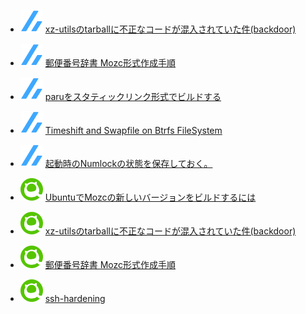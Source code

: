 <!--[START github.com/ikawaha/feedsnippet]--><!--[2024-04-04T01:12:55Z]-->
* ![](./icon/zenn.svg) [xz-utilsのtarballに不正なコードが混入されていた件(backdoor)](https://zenn.dev/phoepsilonix/articles/xz-utils-backdoor)
* ![](./icon/zenn.svg) [郵便番号辞書 Mozc形式作成手順](https://zenn.dev/phoepsilonix/articles/japanese-zip-code-dictionary)
* ![](./icon/zenn.svg) [paruをスタティックリンク形式でビルドする](https://zenn.dev/phoepsilonix/articles/f63a0fe94408ca)
* ![](./icon/zenn.svg) [Timeshift and Swapfile on Btrfs FileSystem](https://zenn.dev/phoepsilonix/articles/72b8935722df5f)
* ![](./icon/zenn.svg) [起動時のNumlockの状態を保存しておく。](https://zenn.dev/phoepsilonix/articles/4851bf70cc221e)

* ![](./icon/qiita.svg) [UbuntuでMozcの新しいバージョンをビルドするには](https://qiita.com/phoepsilonix/items/613ff9f904c5dae8a183)
* ![](./icon/qiita.svg) [xz-utilsのtarballに不正なコードが混入されていた件(backdoor)](https://qiita.com/phoepsilonix/items/eed3d82d89851f330aab)
* ![](./icon/qiita.svg) [郵便番号辞書 Mozc形式作成手順](https://qiita.com/phoepsilonix/items/09e0707e24cb106d142c)
* ![](./icon/qiita.svg) [ssh-hardening](https://qiita.com/phoepsilonix/items/7208fe16ea845fd5f4e7)
<!--[END github.com/ikawaha/feedsnippet]-->

